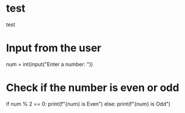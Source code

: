 # test
test
# Input from the user
num = int(input("Enter a number: "))

# Check if the number is even or odd
if num % 2 == 0:
    print(f"{num} is Even")
else:
    print(f"{num} is Odd")

